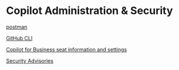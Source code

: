 # Copilot Administration & Security

[postman](https://web.postman.co/)

[GitHub CLI](https://cli.github.com/manual/gh_api)

[Copilot for Business seat information and settings](https://docs.github.com/en/enterprise-cloud@latest/rest/copilot/copilot-user-management?apiVersion=2022-11-28#get-copilot-for-business-seat-information-and-settings-for-an-organization)

[Security Advisories](https://docs.github.com/en/enterprise-cloud@latest/rest/security-advisories?apiVersion=2022-11-28)
